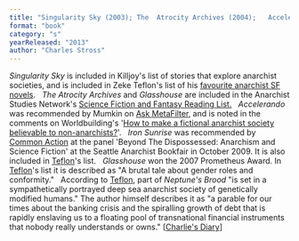 ```yaml
---
title: "Singularity Sky (2003); The  Atrocity Archives (2004);   Accelerando (2005); Iron Sunrise (2005);  Glasshouse (2006); Neptune's Brood (2013)"
format: "book"
category: "s"
yearReleased: "2013"
author: "Charles Stross"
---
```

_Singularity Sky_ is included in Killjoy's list of stories that explore anarchist  societies, and is included in Zeke Teflon's list of his <a href="http://seesharppress.wordpress.com/2013/10/24/anarchist-science-fiction-favorite-novels/"> favourite anarchist SF novels</a>.
 
_The Atrocity Archives_  and  _Glasshouse_ are included in the Anarchist  Studies Network's <a href="http://www.anarchist-studies-network.org.uk/ReadingLists_ScienceFictionandFantasy"> Science Fiction and Fantasy Reading List.</a>
 
_Accelerando_ was recommended by  Mumkin on <a href="http://ask.metafilter.com/256904/No-More-Culture-Books-left-what-other-SF-is-like-Iain-Banks"> Ask MetaFilter</a>, and is noted in the comments on Worldbuilding's '<a href="http://worldbuilding.stackexchange.com/questions/17163/how-to-make-a-fictional-anarchist-society-believable-to-non-anarchists">How to make a fictional anarchist society believable to non-anarchists?</a>'.
 
_Iron Sunrise_ was recommended by <a href="http://nwsfsnews.blogspot.com/2009/10/i-wanna-read-sf-anarchy.html"> Common Action</a> at the panel 'Beyond The Dispossessed: Anarchism and Science  Fiction' at the Seattle Anarchist Bookfair in October 2009. It is also included  in <a href="http://seesharppress.wordpress.com/2013/10/24/anarchist-science-fiction-favorite-novels/"> Teflon</a>'s list.
 
_Glasshouse_  won the 2007 Prometheus Award. In <a href="http://seesharppress.wordpress.com/2013/10/24/anarchist-science-fiction-favorite-novels/"> Teflon</a>'s list it is described as "A brutal tale about gender roles and  conformity."
 
According to <a href="http://seesharppress.wordpress.com/2013/10/24/anarchist-science-fiction-favorite-novels/"> Teflon</a>, part of _Neptune's Brood_ "is set in a sympathetically portrayed deep sea anarchist  society of genetically modified humans." The author himself describes it as  "a parable for our times about the banking crisis and the spiralling growth of  debt that is rapidly enslaving us to a floating pool of transnational financial  instruments that nobody really understands or owns." [<a href="http://www.antipope.org/charlie/blog-static/2014/09/crib-sheet-neptunes-brood.html">Charlie's  Diary</a>]
